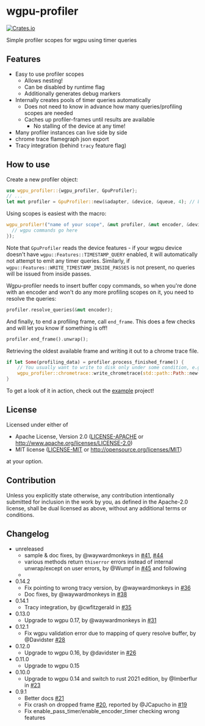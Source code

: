 # wgpu-profiler
[![Crates.io](https://img.shields.io/crates/v/wgpu-profiler.svg)](https://crates.io/crates/wgpu-profiler)

Simple profiler scopes for wgpu using timer queries

## Features

* Easy to use profiler scopes
  * Allows nesting!
  * Can be disabled by runtime flag
  * Additionally generates debug markers 
* Internally creates pools of timer queries automatically
  * Does not need to know in advance how many queries/profiling scopes are needed
  * Caches up profiler-frames until results are available
    * No stalling of the device at any time!
* Many profiler instances can live side by side
* chrome trace flamegraph json export
* Tracy integration (behind `tracy` feature flag)

## How to use

Create a new profiler object:
```rust
use wgpu_profiler::{wgpu_profiler, GpuProfiler};
// ...
let mut profiler = GpuProfiler::new(&adapter, &device, &queue, 4); // buffer up to 4 frames
```

Using scopes is easiest with the macro:
```rust
wgpu_profiler!("name of your scope", &mut profiler, &mut encoder, &device, {
  // wgpu commands go here
});
```
Note that `GpuProfiler` reads the device features - if your wgpu device doesn't have `wgpu::Features::TIMESTAMP_QUERY` enabled, it will automatically not attempt to emit any timer queries.
Similarly, if `wgpu::Features::WRITE_TIMESTAMP_INSIDE_PASSES` is not present, no queries will be issued from inside passes.

Wgpu-profiler needs to insert buffer copy commands, so when you're done with an encoder and won't do any more profiling scopes on it, you need to resolve the queries:
```rust
profiler.resolve_queries(&mut encoder);
```

And finally, to end a profiling frame, call `end_frame`. This does a few checks and will let you know if something is off!
```rust
profiler.end_frame().unwrap();
```

Retrieving the oldest available frame and writing it out to a chrome trace file.
```rust
if let Some(profiling_data) = profiler.process_finished_frame() {
    // You usually want to write to disk only under some condition, e.g. press of a key or button
    wgpu_profiler::chrometrace::write_chrometrace(std::path::Path::new("mytrace.json"), &profiling_data);
}
```


To get a look of it in action, check out the [example](./examples/demo.rs)  project!

## License

Licensed under either of

 * Apache License, Version 2.0
   ([LICENSE-APACHE](LICENSE-APACHE) or http://www.apache.org/licenses/LICENSE-2.0)
 * MIT license
   ([LICENSE-MIT](LICENSE-MIT) or http://opensource.org/licenses/MIT)

at your option.

## Contribution

Unless you explicitly state otherwise, any contribution intentionally submitted
for inclusion in the work by you, as defined in the Apache-2.0 license, shall be
dual licensed as above, without any additional terms or conditions.

## Changelog
* unreleased
  * sample & doc fixes, by @waywardmonkeys in [#41](https://github.com/Wumpf/wgpu-profiler/pull/41), [#44](https://github.com/Wumpf/wgpu-profiler/pull/44)
  * various methods return `thiserror` errors instead of internal unwrap/except on user errors, by @Wumpf in [#45](https://github.com/Wumpf/wgpu-profiler/pull/45) and following
  * 
* 0.14.2
  * Fix pointing to wrong tracy version, by @waywardmonkeys in [#36](https://github.com/Wumpf/wgpu-profiler/pull/35)
  * Doc fixes, by @waywardmonkeys in [#38](https://github.com/Wumpf/wgpu-profiler/pull/35)
* 0.14.1
  * Tracy integration, by @cwfitzgerald in [#35](https://github.com/Wumpf/wgpu-profiler/pull/35)
* 0.13.0
  * Upgrade to wgpu 0.17, by @waywardmonkeys in [#31](https://github.com/Wumpf/wgpu-profiler/pull/31)
* 0.12.1
  * Fix wgpu validation error due to mapping of query resolve buffer, by @Davidster [#28](https://github.com/Wumpf/wgpu-profiler/pull/28)
* 0.12.0
  * Upgrade to wgpu 0.16, by @davidster in [#26](https://github.com/Wumpf/wgpu-profiler/pull/26)
* 0.11.0
  * Upgrade to wgpu 0.15
* 0.10.0
  * Upgrade to wgpu 0.14 and switch to rust 2021 edition, by @Imberflur in [#23](https://github.com/Wumpf/wgpu-profiler/pull/23)
* 0.9.1
  * Better docs [#21](https://github.com/Wumpf/wgpu-profiler/pull/21)
  * Fix crash on dropped frame [#20](https://github.com/Wumpf/wgpu-profiler/pull/20), reported by @JCapucho in [#19](https://github.com/Wumpf/wgpu-profiler/pull/19)
  * Fix enable_pass_timer/enable_encoder_timer checking wrong features
